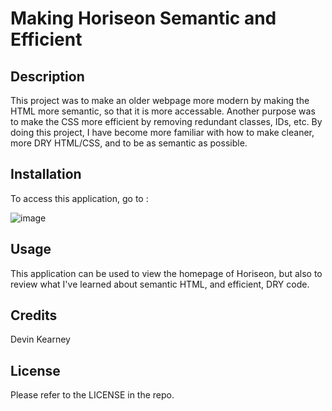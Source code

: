 # Making Horiseon Semantic and Efficient

## Description

This project was to make an older webpage more modern by making the HTML more semantic, so that it is more accessable. Another purpose was to make the CSS more efficient by removing redundant classes, IDs, etc. By doing this project, I have become more familiar with how to make cleaner, more DRY HTML/CSS, and to be as semantic as possible.

## Installation

To access this application, go to :

![image](https://user-images.githubusercontent.com/34720583/198452645-ab96cf22-ebfb-4642-ae5e-b78473a3df76.png)

## Usage

This application can be used to view the homepage of Horiseon, but also to review what I've learned about semantic HTML, and efficient, DRY code.

## Credits

Devin Kearney

## License

Please refer to the LICENSE in the repo.
